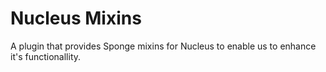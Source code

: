 Nucleus Mixins
===

A plugin that provides Sponge mixins for Nucleus to enable us to enhance it's functionallity.